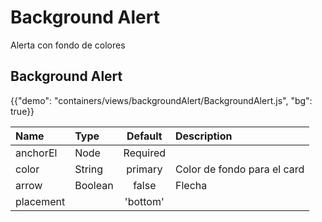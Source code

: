 # Background Alert

<p class="description">Alerta con fondo de colores</p>

## Background Alert

{{"demo": "containers/views/backgroundAlert/BackgroundAlert.js", "bg": true}}

| Name         | Type             | Default      | Description                                                  |
| :---------   | :-----           | :-----:      | :----------------------------------------------------------- |
| anchorEl  | Node         |  Required    |                |
| color        | String           |    primary         | Color de fondo para el card |
| arrow        | Boolean           |    false         | Flecha |
| placement | 	  | 'bottom' | |